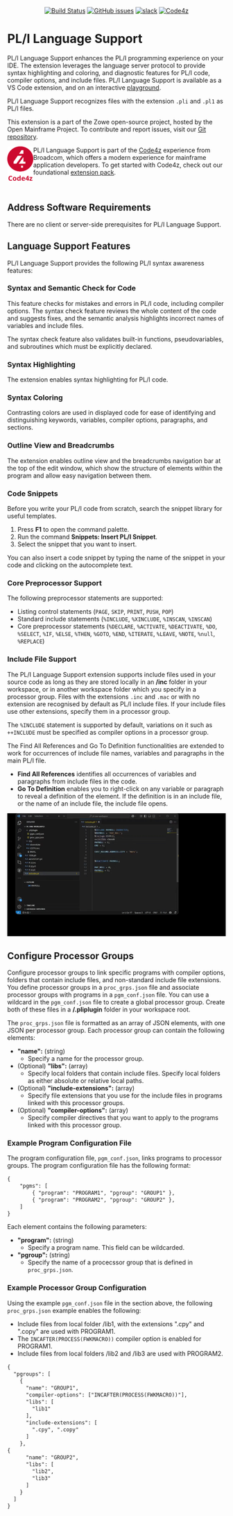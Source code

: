 <div id="header" align="center">

[![Build Status](https://github.com/zowe/zowe-pli-language-support/actions/workflows/build.yml/badge.svg)](https://github.com/zowe/zowe-pli-language-support/actions/workflows/build.yml)
[![GitHub issues](https://img.shields.io/github/issues-raw/zowe/zowe-pli-language-support)](https://github.com/zowe/zowe-pli-language-support/issues)
[![slack](https://img.shields.io/badge/chat-on%20Slack-blue)](https://join.slack.com/t/che4z/shared_invite/zt-37ewynplx-wCoabaIDxN6Ofm4_XBinZA)
[![Code4z](https://img.shields.io/badge/Code4z-marketplace-cc092f)](https://marketplace.visualstudio.com/search?term=code4z&target=VSCode)

</div>

# PL/I Language Support

PL/I Language Support enhances the PL/I programming experience on your IDE. The extension leverages the language server protocol to provide syntax highlighting and coloring, and diagnostic features for PL/I code, compiler options, and include files. PL/I Language Support is available as a VS Code extension, and on an interactive [playground](https://zowe.github.io/zowe-pli-language-support/).

PL/I Language Support recognizes files with the extension `.pli` and `.pl1` as PL/I files.

This extension is a part of the Zowe open-source project, hosted by the Open Mainframe Project. To contribute and report issues, visit our [Git repository](https://github.com/zowe/zowe-pli-language-support).

<img align="left" width="60" height="79" src="https://github.com/BroadcomMFD/code4z/blob/main/icon3.png?raw=true" />

PL/I Language Support is part of the [Code4z](https://techdocs.broadcom.com/code4z) experience from Broadcom, which offers a modern experience for mainframe application developers. To get started with Code4z, check out our foundational [extension pack](https://marketplace.visualstudio.com/items?itemName=broadcomMFD.code4z-extension-pack).

<br />

## Address Software Requirements
    
There are no client or server-side prerequisites for PL/I Language Support.

## Language Support Features

PL/I Language Support provides the following PL/I syntax awareness features:

### Syntax and Semantic Check for Code
This feature checks for mistakes and errors in PL/I code, including compiler options. The syntax check feature reviews the whole content of the code and suggests fixes, and the semantic analysis highlights incorrect names of variables and include files.

The syntax check feature also validates built-in functions, pseudovariables, and subroutines which must be explicitly declared.

### Syntax Highlighting
The extension enables syntax highlighting for PL/I code.

### Syntax Coloring
Contrasting colors are used in displayed code for ease of identifying and distinguishing keywords, variables, compiler options, paragraphs, and sections.

### Outline View and Breadcrumbs
The extension enables outline view and the breadcrumbs navigation bar at the top of the edit window, which show the structure of elements within the program and allow easy navigation between them.

### Code Snippets
Before you write your PL/I code from scratch, search the snippet library for useful templates.

1. Press **F1** to open the command palette.
2. Run the command **Snippets: Insert PL/I Snippet**.
3. Select the snippet that you want to insert.

You can also insert a code snippet by typing the name of the snippet in your code and clicking on the autocomplete text.

### Core Preprocessor Support

The following preprocessor statements are supported:

* Listing control statements (`PAGE`, `SKIP`, `PRINT`, `PUSH`, `POP`)
* Standard include statements (`%INCLUDE`, `%XINCLUDE`, `%INSCAN`, `%INSCAN`)
* Core preprocessor statements (`%DECLARE`, `%ACTIVATE`, `%DEACTIVATE`, `%DO`, `%SELECT`, `%IF`, `%ELSE`, `%THEN`, `%GOTO`, `%END`, `%ITERATE`, `%LEAVE`, `%NOTE`, `%null`, `%REPLACE`)

### Include File Support

The PL/I Language Support extension supports include files used in your source code as long as they are stored locally in an **/inc** folder in your workspace, or in another workspace folder which you specify in a processor group. Files with the extensions `.inc` and `.mac` or with no extension are recognised by default as PL/I include files. If your include files use other extensions, specify them in a processor group. 

The `%INCLUDE` statement is supported by default, variations on it such as `++INCLUDE` must be specified as compiler options in a processor group.

The Find All References and Go To Definition functionalities are extended to work for occurrences of include file names, variables and paragraphs in the main PL/I file.

* **Find All References** identifies all occurrences of variables and paragraphs from include files in the code.
* **Go To Definition** enables you to right-click on any variable or paragraph to reveal a definition of the element. If the definition is in an include file, or the name of an include file, the include file opens.

![Animated gif showing the Go To Definition functionality on a PL/I include file and a variable defined in that file](https://github.com/zowe/zowe-pli-language-support/blob/main/img/include.gif?raw=true)  

## Configure Processor Groups

Configure processor groups to link specific programs with compiler options, folders that contain include files, and non-standard include file extensions. You define processor groups in a `proc_grps.json` file and associate processor groups with programs in a `pgm_conf.json` file. You can use a wildcard in the `pgm_conf.json` file to create a global processor group. Create both of these files in a **/.pliplugin** folder in your workspace root.

The `proc_grps.json` file is formatted as an array of JSON elements, with one JSON per processor group. Each processor group can contain the following elements:

- **"name":** (string)  
    - Specify a name for the processor group.
- (Optional) **"libs":** (array)  
    - Specify local folders that contain include files. Specify local folders as either absolute or relative local paths.
- (Optional) **"include-extensions":** (array)  
    - Specify file extensions that you use for the include files in programs linked with this processor groups.
- (Optional) **"compiler-options":** (array)  
    - Specify compiler directives that you want to apply to the programs linked with this processor group. 

### Example Program Configuration File

The program configuration file, `pgm_conf.json`, links programs to processor groups. The program configuration file has the following format:

```
{
    "pgms": [
        { "program": "PROGRAM1", "pgroup": "GROUP1" },
        { "program": "PROGRAM2", "pgroup": "GROUP2" },
    ]
}
```

Each element contains the following parameters:

- **"program":** (string)
    - Specify a program name. This field can be wildcarded.
- **"pgroup":** (string)
    - Specify the name of a procecssor group that is defined in `proc_grps.json`.

### Example Processor Group Configuration

Using the example `pgm_conf.json` file in the section above, the following `proc_grps.json` example enables the following:

- Include files from local folder /lib1, with the extensions ".cpy" and ".copy" are used with PROGRAM1.
- The `INCAFTER(PROCESS(FWKMACRO))` compiler option is enabled for PROGRAM1.
- Include files from local folders /lib2 and /lib3 are used with PROGRAM2.

```
{
  "pgroups": [
    {
      "name": "GROUP1",
      "compiler-options": ["INCAFTER(PROCESS(FWKMACRO))"],
      "libs": [
        "lib1"
      ],
      "include-extensions": [
        ".cpy", ".copy"
      ]
    },
{
      "name": "GROUP2",
      "libs": [
        "lib2",
        "lib3"
      ]
    }
  ]
}
```
